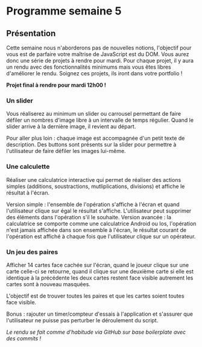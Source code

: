 # Programme semaine 5

## Présentation

Cette semaine nous n'aborderons pas de nouvelles notions, l'objectif pour vous est de parfaire votre maîtrise de JavaScript est du DOM. Vous aurez donc une série de projets à rendre pour mardi. Pour chaque projet, il y aura un rendu avec des fonctionnalités minimums mais vous êtes libres d'améliorer le rendu. Soignez ces projets, ils iront dans votre portfolio !

**Projet final à rendre pour mardi 12h00 !**

### Un slider

Vous réaliserez au minimum un slider ou carrousel permettant de faire défiler un nombres d'image
libre à un intervalle de temps régulier. Quand le slider arrive à la dernière image, il revient au
départ.

Pour aller plus loin : chaque image est accompagnée d'un petit texte de description. Des buttons
sont présents sur la slider pour permettre à l'utilisateur de faire défiler les images lui-même.

### Une calculette 

Réaliser une calculatrice interactive qui permet de réaliser des actions simples (additions,
soustractions, mutliplications, divisions) et affiche le résultat à l'écran.

Version simple : l'ensemble de l'opération s'affiche à l'écran et quand l'utilisateur clique sur égal le
résultat s'affiche. L'utilisateur peut supprimer des éléments dans l'opération s'il le souhaite.
Version avancée : la calculatrice se comporte comme une calculatrice Android ou Ios, l'opération
n'est jamais affichée dans son ensemble à l'écran, le résultat courant de l'opération est affiché à
chaque fois que l'utilisateur clique sur un opérateur.

### Un jeu des paires

Afficher 14 cartes face cachée sur l'écran, quand le joueur clique sur une carte celle-ci se retourne,
quand il clique sur une deuxième carte si elle est identique à la précédente les deux cartes restent
face visible autrement les cartes sont à nouveau masquées.

L'objectif est de trouver toutes les paires et que les cartes soient toutes face visible.

Bonus : rajouter un timer/compteur d'essais à l'application et s'assurer que l'utilisateur ne puisse pas
perturber le déroulement du script.

*Le rendu se fait comme d'habitude via GitHub sur base boilerplate avec des commits !*
